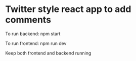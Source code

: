 # Twitter style react app to add comments
To run backend: npm start

To run frontend: npm run dev

Keep both frontend and backend running
